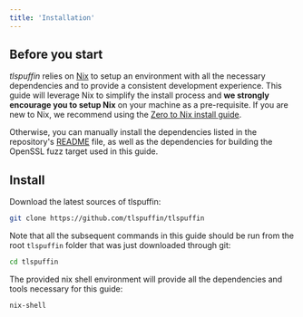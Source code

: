 ```yaml
---
title: 'Installation'
---
```


## Before you start

*tlspuffin* relies on [Nix](https://nixos.org/) to setup an environment with all the necessary dependencies and to provide a consistent development experience. This guide will leverage Nix to simplify the install process and **we strongly encourage you to setup Nix** on your machine as a pre-requisite. If you are new to Nix, we recommend using the [Zero to Nix install guide](https://zero-to-nix.com/start/install).

Otherwise, you can manually install the dependencies listed in the repository's [README](https://github.com/tlspuffin/tlspuffin?tab=readme-ov-file#dependencies) file, as well as the dependencies for building the OpenSSL fuzz target used in this guide.

## Install

Download the latest sources of tlspuffin:
```sh
git clone https://github.com/tlspuffin/tlspuffin
```

Note that all the subsequent commands in this guide should be run from the root `tlspuffin` folder that was just downloaded through git:
```sh
cd tlspuffin
```

The provided nix shell environment will provide all the dependencies and tools necessary for this guide:
```sh
nix-shell
```
